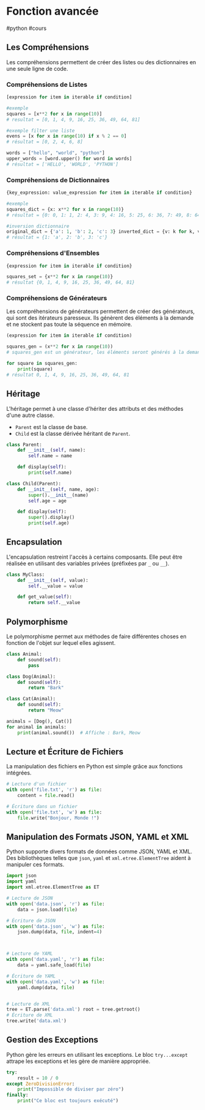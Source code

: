 
# <span class="h1">Fonction avancée </span>

#python #cours

## <span class="h2">Les Compréhensions</span>

Les compréhensions permettent de créer des listes  ou des dictionnaires en une seule ligne de code.

### <span class="h3">Compréhensions de Listes</span>

```python 
[expression for item in iterable if condition]

#exemple
squares = [x**2 for x in range(10)]
# resultat = [0, 1, 4, 9, 16, 25, 36, 49, 64, 81]

#exemple filter une liste
evens = [x for x in range(10) if x % 2 == 0] 
# résultat = [0, 2, 4, 6, 8]

words = ["hello", "world", "python"]
upper_words = [word.upper() for word in words]
# résultat = ['HELLO', 'WORLD', 'PYTHON']
```

### <span class="h3">Compréhensions de Dictionnaires</span>

```python 
{key_expression: value_expression for item in iterable if condition}

#exemple
squares_dict = {x: x**2 for x in range(10)}
# résultat = {0: 0, 1: 1, 2: 4, 3: 9, 4: 16, 5: 25, 6: 36, 7: 49, 8: 64, 9: 81}

#inversion dictionnaire
original_dict = {'a': 1, 'b': 2, 'c': 3} inverted_dict = {v: k for k, v in original_dict.items()} 
# résultat = {1: 'a', 2: 'b', 3: 'c'}
```

### <span class="h3">Compréhensions d'Ensembles</span>

```python 
{expression for item in iterable if condition}

squares_set = {x**2 for x in range(10)} 
# résultat {0, 1, 4, 9, 16, 25, 36, 49, 64, 81}
```

### <span class="h3">Compréhensions de Générateurs</span>

Les compréhensions de générateurs permettent de créer des générateurs, qui sont des itérateurs paresseux. Ils génèrent des éléments à la demande et ne stockent pas toute la séquence en mémoire.

```python 
(expression for item in iterable if condition)

squares_gen = (x**2 for x in range(10)) 
# squares_gen est un générateur, les éléments seront générés à la demande

for square in squares_gen: 
	print(square) 
# résultat 0, 1, 4, 9, 16, 25, 36, 49, 64, 81
```








## <span class="h2">Héritage</span>

L'héritage permet à une classe d'hériter des attributs et des méthodes d'une autre classe.
- `Parent` est la classe de base.
- `Child` est la classe dérivée héritant de `Parent`.

```python
class Parent:
    def __init__(self, name):
        self.name = name

    def display(self):
        print(self.name)

class Child(Parent):
    def __init__(self, name, age):
        super().__init__(name)
        self.age = age

    def display(self):
        super().display()
        print(self.age)
```







## <span class="h2">Encapsulation</span>

L'encapsulation restreint l'accès à certains composants. Elle peut être réalisée en utilisant des variables privées (préfixées par `_` ou `__`).

```python
class MyClass:
    def __init__(self, value):
        self.__value = value

    def get_value(self):
        return self.__value
```








## <span class="h2">Polymorphisme</span>

Le polymorphisme permet aux méthodes de faire différentes choses en fonction de l'objet sur lequel elles agissent.

```python
class Animal:
    def sound(self):
        pass

class Dog(Animal):
    def sound(self):
        return "Bark"

class Cat(Animal):
    def sound(self):
        return "Meow"

animals = [Dog(), Cat()]
for animal in animals:
    print(animal.sound())  # Affiche : Bark, Meow
```






## <span class="h2">Lecture et Écriture de Fichiers</span>

La manipulation des fichiers en Python est simple grâce aux fonctions intégrées.

```python
# Lecture d'un fichier
with open('file.txt', 'r') as file:
    content = file.read()

# Écriture dans un fichier
with open('file.txt', 'w') as file:
    file.write("Bonjour, Monde !")
```






## <span class="h2">Manipulation des Formats JSON, YAML et XML</span>

Python supporte divers formats de données comme JSON, YAML et XML. Des bibliothèques telles que `json`, `yaml` et `xml.etree.ElementTree` aident à manipuler ces formats.

```python
import json
import yaml
import xml.etree.ElementTree as ET

# Lecture de JSON
with open('data.json', 'r') as file:
    data = json.load(file)

# Écriture de JSON
with open('data.json', 'w') as file:
    json.dump(data, file, indent=4)



# Lecture de YAML
with open('data.yaml', 'r') as file:
    data = yaml.safe_load(file)

# Écriture de YAML
with open('data.yaml', 'w') as file:
    yaml.dump(data, file)


# Lecture de XML 
tree = ET.parse('data.xml') root = tree.getroot() 
# Écriture de XML 
tree.write('data.xml')
```





## <span class="h2">Gestion des Exceptions</span>

Python gère les erreurs en utilisant les exceptions. Le bloc `try...except` attrape les exceptions et les gère de manière appropriée.

```python
try:
    result = 10 / 0
except ZeroDivisionError:
    print("Impossible de diviser par zéro")
finally:
    print("Ce bloc est toujours exécuté")
```